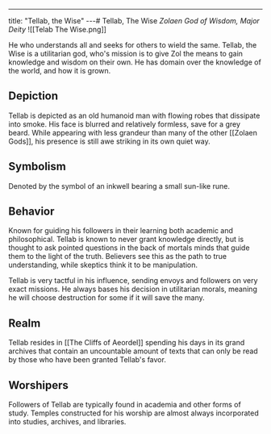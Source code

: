 ---
title: "Tellab, the Wise"
---# Tellab, The Wise
*Zolaen God of Wisdom, Major Deity*
![[Telab The Wise.png]]

He who understands all and seeks for others to wield the same. Tellab, the Wise is a utilitarian god, who's mission is to give Zol the means to gain knowledge and wisdom on their own. He has domain over the knowledge of the world, and how it is grown.

## Depiction
Tellab is depicted as an old humanoid man with flowing robes that dissipate into smoke. His face is blurred and relatively formless, save for a grey beard. While appearing with less grandeur than many of the other [[Zolaen Gods]],  his presence is still awe striking in its own quiet way.

## Symbolism
Denoted by the symbol of an inkwell bearing a small sun-like rune.

## Behavior
Known for guiding his followers in their learning both academic and philosophical. Tellab is known to never grant knowledge directly, but is thought to ask pointed questions in the back of mortals minds that guide them to the light of the truth. Believers see this as the path to true understanding, while skeptics think it to be manipulation.

Tellab is very tactful in his influence, sending envoys and followers on very exact missions. He always bases his decision in utilitarian morals, meaning he will choose destruction for some if it will save the many.

## Realm
Tellab resides in [[The Cliffs of Aeordel]] spending his days in its grand archives that contain an uncountable amount of texts that can only be read by those who have been granted Tellab's favor.

## Worshipers
Followers of Tellab are typically found in academia and other forms of study. Temples constructed for his worship are almost always incorporated into studies, archives, and libraries.